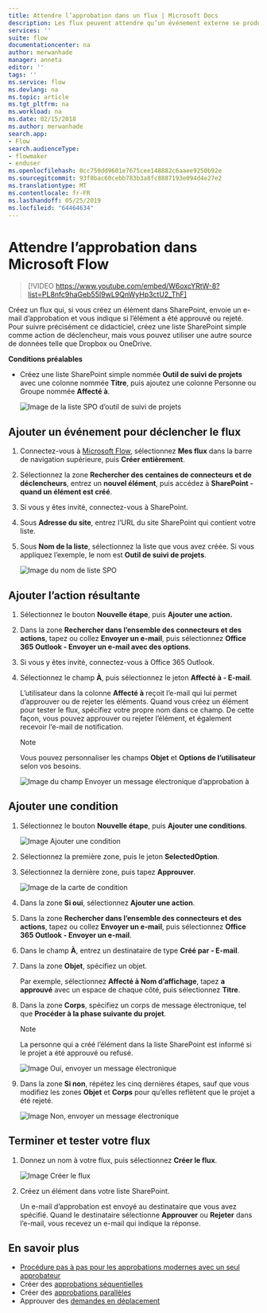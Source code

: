 ```yaml
---
title: Attendre l’approbation dans un flux | Microsoft Docs
description: Les flux peuvent attendre qu’un événement externe se produise (comme un utilisateur qui approuve ou rejette une modification) avant d’effectuer une action (telle que l’envoi d’une notification concernant la décision).
services: ''
suite: flow
documentationcenter: na
author: merwanhade
manager: anneta
editor: ''
tags: ''
ms.service: flow
ms.devlang: na
ms.topic: article
ms.tgt_pltfrm: na
ms.workload: na
ms.date: 02/15/2018
ms.author: merwanhade
search.app:
- Flow
search.audienceType:
- flowmaker
- enduser
ms.openlocfilehash: 0cc750dd9601e7675cee148882c6aaee9250b92e
ms.sourcegitcommit: 93f8bac60cebb783b3a8fc8887193e094d4e27e2
ms.translationtype: MT
ms.contentlocale: fr-FR
ms.lasthandoff: 05/25/2019
ms.locfileid: "64464634"
---
```

# <a name="wait-for-approval-in-microsoft-flow"></a>Attendre l’approbation dans Microsoft Flow

> [!VIDEO https://www.youtube.com/embed/W6oxcYRtW-8?list=PL8nfc9haGeb55I9wL9QnWyHp3ctU2_ThF]
>


Créez un flux qui, si vous créez un élément dans SharePoint, envoie un e-mail d’approbation et vous indique si l’élément a été approuvé ou rejeté. Pour suivre précisément ce didacticiel, créez une liste SharePoint simple comme action de déclencheur, mais vous pouvez utiliser une autre source de données telle que Dropbox ou OneDrive.

**Conditions préalables**

* Créez une liste SharePoint simple nommée **Outil de suivi de projets** avec une colonne nommée **Titre**, puis ajoutez une colonne Personne ou Groupe nommée **Affecté à**.

   ![Image de la liste SPO d’outil de suivi de projets](./media/wait-for-approvals/project-tracker.png)

## <a name="add-an-event-to-trigger-the-flow"></a>Ajouter un événement pour déclencher le flux

1. Connectez-vous à [Microsoft Flow](https://flow.microsoft.com), sélectionnez **Mes flux** dans la barre de navigation supérieure, puis **Créer entièrement**.

1. Sélectionnez la zone **Rechercher des centaines de connecteurs et de déclencheurs**, entrez un **nouvel élément**, puis accédez à **SharePoint - quand un élément est créé**.

1. Si vous y êtes invité, connectez-vous à SharePoint.
1. Sous **Adresse du site**, entrez l’URL du site SharePoint qui contient votre liste.

1. Sous **Nom de la liste**, sélectionnez la liste que vous avez créée. Si vous appliquez l’exemple, le nom est **Outil de suivi de projets**.

    ![Image du nom de liste SPO](./media/wait-for-approvals/SPO-list-name.png)

## <a name="add-the-resulting-action"></a>Ajouter l’action résultante

1. Sélectionnez le bouton **Nouvelle étape**, puis **Ajouter une action.**

1. Dans la zone **Rechercher dans l’ensemble des connecteurs et des actions**, tapez ou collez **Envoyer un e-mail**, puis sélectionnez **Office 365 Outlook - Envoyer un e-mail avec des options**.

1. Si vous y êtes invité, connectez-vous à Office 365 Outlook.

1. Sélectionnez le champ **À**, puis sélectionnez le jeton **Affecté à - E-mail**.

    L’utilisateur dans la colonne **Affecté à** reçoit l’e-mail qui lui permet d’approuver ou de rejeter les éléments. Quand vous créez un élément pour tester le flux, spécifiez votre propre nom dans ce champ. De cette façon, vous pouvez approuver ou rejeter l’élément, et également recevoir l’e-mail de notification.

    > [!NOTE]
    > Vous pouvez personnaliser les champs **Objet** et **Options de l’utilisateur** selon vos besoins.

    ![Image du champ Envoyer un message électronique d’approbation à](./media/wait-for-approvals/send-approval-email-to.png)

## <a name="add-a-condition"></a>Ajouter une condition

1. Sélectionnez le bouton **Nouvelle étape**, puis **Ajouter une conditions**.

    ![Image Ajouter une condition](./media/wait-for-approvals/add-a-condition.png)
1. Sélectionnez la première zone, puis le jeton **SelectedOption**.
1. Sélectionnez la dernière zone, puis tapez **Approuver**.

    ![Image de la carte de condition](./media/wait-for-approvals/condition-card-2.png)

1. Dans la zone **Si oui**, sélectionnez **Ajouter une action**.

1. Dans la zone **Rechercher dans l’ensemble des connecteurs et des actions**, tapez ou collez **Envoyer un e-mail**, puis sélectionnez **Office 365 Outlook - Envoyer un e-mail**.

1. Dans le champ **À**, entrez un destinataire de type **Créé par - E-mail**.

1. Dans la zone **Objet**, spécifiez un objet.

    Par exemple, sélectionnez **Affecté à Nom d’affichage**, tapez **a approuvé** avec un espace de chaque côté, puis sélectionnez **Titre**.

1. Dans la zone **Corps**, spécifiez un corps de message électronique, tel que **Procéder à la phase suivante du projet**.

    > [!NOTE]
    > La personne qui a créé l’élément dans la liste SharePoint est informé si le projet a été approuvé ou refusé.

    ![Image Oui, envoyer un message électronique](./media/wait-for-approvals/if-yes-send-email-card-3.png)

1. Dans la zone **Si non**, répétez les cinq dernières étapes, sauf que vous modifiez les zones **Objet** et **Corps** pour qu’elles reflètent que le projet a été rejeté.

     ![Image Non, envoyer un message électronique](./media/wait-for-approvals/no-send-email-2.png)

## <a name="finish-and-test-your-flow"></a>Terminer et tester votre flux

1. Donnez un nom à votre flux, puis sélectionnez **Créer le flux**.

     ![Image Créer le flux](./media/wait-for-approvals/create-flow.png)
1. Créez un élément dans votre liste SharePoint.

    Un e-mail d’approbation est envoyé au destinataire que vous avez spécifié. Quand le destinataire sélectionne **Approuver** ou **Rejeter** dans l’e-mail, vous recevez un e-mail qui indique la réponse.

## <a name="learn-more"></a>En savoir plus

* [Procédure pas à pas pour les approbations modernes avec un seul approbateur](modern-approvals.md)
* Créer des [approbations séquentielles](sequential-modern-approvals.md)
* Créer des [approbations parallèles](parallel-modern-approvals.md)
* Approuver des [demandes en déplacement](mobile-approvals.md)
